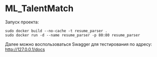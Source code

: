 # ML_TalentMatch

Запуск проекта:

```
sudo docker build --no-cache -t resume_parser .
sudo docker run -d --name resume_parser -p 80:80 resume_parser

```

Далее можно воспользоваться Swagger для тестирования по адресу:
http://127.0.0.1/docs
